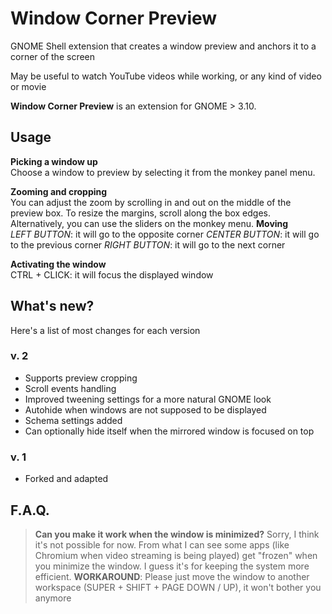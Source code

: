 # Window Corner Preview
GNOME Shell extension that creates a window preview and anchors it to a corner of the screen

May be useful to watch YouTube videos while working, or any kind of video or movie


**Window Corner Preview** is an extension for GNOME > 3.10.

## Usage
**Picking a window up**  
Choose a window to preview by selecting it from the monkey panel menu.

**Zooming and cropping**  
You can adjust the zoom by scrolling in and out on the middle of the preview box. To resize the margins, scroll along the box edges.  
Alternatively, you can use the sliders on the monkey menu.
**Moving**  
*LEFT BUTTON*: it will go to the opposite corner
*CENTER BUTTON*: it will go to the previous corner
*RIGHT BUTTON*: it will go to the next corner

**Activating the window**  
CTRL + CLICK: it will focus the displayed window


## What's new?
Here's a list of most changes for each version
### v. 2

- Supports preview cropping
- Scroll events handling
- Improved tweening settings for a more natural GNOME look
- Autohide when windows are not supposed to be displayed
- Schema settings added
- Can optionally hide itself when the mirrored window is focused on top

### v. 1

  - Forked and adapted

## F.A.Q.
> **Can you make it work when the window is minimized?**
Sorry, I think it's not possible for now. From what I can see some apps (like Chromium when video streaming is being played) get "frozen" when you minimize the window. I guess it's for keeping the system more efficient.
**WORKAROUND**: Please just move the window to another workspace (SUPER + SHIFT + PAGE DOWN / UP), it won't bother you anymore



